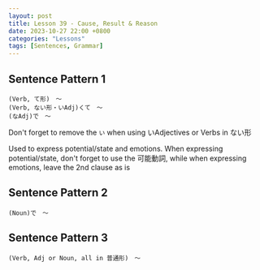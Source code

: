 ```yaml
--- 
layout: post 
title: Lesson 39 - Cause, Result & Reason
date: 2023-10-27 22:00 +0800 
categories: "Lessons"
tags: [Sentences, Grammar]
---
```


## Sentence Pattern 1
```
(Verb, て形)　～
(Verb, ない形・いAdj)くて　～
(なAdj)で　～
```
Don't forget to remove the `い` when using いAdjectives or Verbs in ない形

Used to express potential/state and emotions. When expressing potential/state, don't forget to use the 可能動詞, while when expressing emotions, leave the 2nd clause as is

## Sentence Pattern 2
```
(Noun)で　～
```
## Sentence Pattern 3
```
(Verb, Adj or Noun, all in 普通形)　～
```
